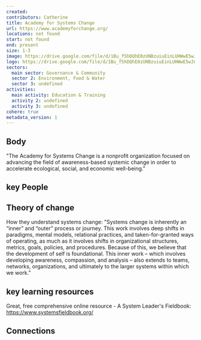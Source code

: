 ```yaml
---
created:
contributors: Catherine
title: Academy for Systems Change
url: https://www.academyforchange.org/
locations: not found
start: not found
end: present
size: 1-3
image: https://drive.google.com/file/d/1Bu_f5hDQhE0zUNBzuiuEinLUHWwE5wJC/view?usp=drive_link
logo: https://drive.google.com/file/d/1Bu_f5hDQhE0zUNBzuiuEinLUHWwE5wJC/view?usp=drive_link
sectors:
  main sector: Governance & Community
  sector 2: Environment, Food & Water
  sector 3: undefined
activities: 
  main activity: Education & Training
  activity 2: undefined
  activity 3: undefined
cohere: true
metadata_version: 1
---
```



## Body

"The Academy for Systems Change is a nonprofit organization focused on advancing the field of awareness-based systemic change in order to accelerate ecological, social, and economic well-being."

## key People



## Theory of change

How they understand systems change: "Systems change is inherently an “inner” and “outer” process or journey. This work involves deep shifts in paradigms, mental models, relational practices, and taken-for-granted ways of operating, as much as it involves shifts in organizational structures, metrics, goals, policies, and procedures. Because of this, we believe that the development of self is foundational. This inner work – which involves developing awareness, compassion, and analysis – also extends to teams, networks, organizations, and ultimately to the larger systems within which we work."

## key learning resources

Great, free comprehensive online resource - A System Leader's Fieldbook: https://www.systemsfieldbook.org/

## Connections



